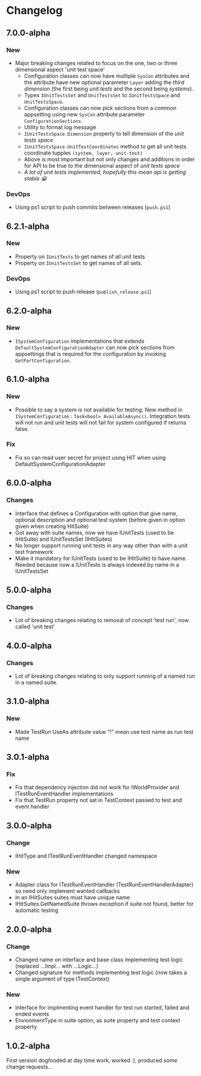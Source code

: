 
# Changelog

## 7.0.0-alpha

### New

* Major breaking changes related to focus on the one, two or three dimensional aspect 'unit test space'
  * Configuration classes can now have multiple `SysCon` attributes and the attribute have new optional parameter `Layer` adding the *third dimension* (the first being *unit tests* and the second being *systems*).
  * Types `IUnitTestsSet` and `UnitTestsSet` to `IUnitTestsSpace` and `UnitTestsSpace`.
  * Configuration classes can now pick sections from a common appsetting using new `SysCon` attribute parameter `ConfigurationSections`. 
  * Utility to format log message
  * `IUnitTestsSpace.Dimension` property to tell dimension of the *unit tests space*
  * `IUnitTestsSpace.UnitTestCoordinates` method to get all unit tests coordinate tupples `(system, layer, unit-test)` 
  * Above is most important but not only changes and additions in order for API to be true to the dimensional aspect of *unit tests space*
  * *A lot of unit tests implemented, hopefully this mean api is getting stable 😀*

### DevOps

* Using ps1 script to push commits between releases (`push.ps1`)

## 6.2.1-alpha

### New

* Property on `IUnitTests` to get names of all unit tests
* Property on `IUnitTestsSet` to get names of all sets.

### DevOps

* Using ps1 script to push release (`publish_release.ps1`)

## 6.2.0-alpha

### New

* `ISystemConfiguration` implementations that extends `DefaultSystemConfigurationAdapter` can now pick sections from appsettings that is required for the configuration by invoking `GetPartConfiguration`.

## 6.1.0-alpha

### New

* Possible to say a system is not available for testing: New method in `ISystemConfiguration` : `Task<bool> AvailableAsync()`. Integration tests will not run and unit tests will not fail for system configured if returns false.

### Fix

* Fix so can read user secret for project using HIT when using DefaultSystemConfigurationAdapter

## 6.0.0-alpha

### Changes

* Interface that defines a Configuration with option that give name, optional description and optional test system (before given in option given when creating HitSuite)
* Got away with suite names, now we have IUnitTests (used to be IHitSuite) and IUnitTestsSet (IHitSuites)
* No longer support running unit tests in any way other than with a unit test framework 
* Make it mandatory for IUnitTests (used to be IHitSuite) to have name. Needed because now a IUnitTests is always indexed by name in a IUnitTestsSet

## 5.0.0-alpha

### Changes

* Lot of breaking changes relating to removal of concept 'test run', now called 'unit test'

## 4.0.0-alpha

### Changes

* Lot of breaking changes relating to only support running of a named run in a named suite.

## 3.1.0-alpha

### New

* Made TestRun UseAs attribute value "!" mean use test name as run test name

## 3.0.1-alpha

### Fix

* Fix that dependency injection did not work for IWorldProvider and ITestRunEventHandler implementations
* Fix that TestRun property not sat in TestContext passed to test and event handler

## 3.0.0-alpha

### Change

* IHitType and ITestRunEventHandler changed namespace

### New

* Adapter class for ITestRunEventHandler (TestRunEventHandlerAdapter) so need only implement wanted callbacks
* In an IHitSuites suites must have unique name
* IHitSuites.GetNamedSuite throws exception if suite not found, better for automatic testing

## 2.0.0-alpha

### Change

* Changed name on interface and base class implementing test logic (replaced ...Impl... with ...Logic...)
* Changed signature for methods implementing test logic (now takes a single argument of type ITestContext)

### New
* Interface for implmenting event handler for test run started, failed and ended events
* EnvionmentType in suite option, as suite property and test context property

## 1.0.2-alpha

First version dogfooded at day time work, worked :), produced some change requests...
